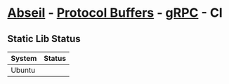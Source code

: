 # [Abseil](https://github.com/abseil/abseil-cpp) - [Protocol Buffers](https://github.com/protocolbuffers/protobuf) - [gRPC](https://github.com/grpc/grpc) - CI

## Static Lib Status

| System | Status |
|----------|--------|
| Ubuntu |  |
